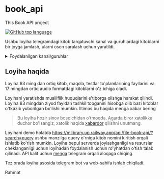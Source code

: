 # book_api
This Book API project

[![GitHub top language](https://img.shields.io/github/languages/top/okh-engineer/book_api?style=flat-square&logo=github)](https://github.com/okh-engineer/book_api)

Ushbu loyiha telegramdagi kitob tarqatuvchi kanal va guruhlardagi kitoblarni bir joyga jamlash, ularni oson saralash uchun yaratildi. 

<details>
<summary>Foydalanilgan kanal/guruhlar</summary>
Loyihadagi kitob fayllarini olishda quyidagi telegram kanallardan foydalanildi:
  1. TKTI_library
  2. kitobN11
  3. KITOBLAR_BAZASI
  4. audio_kitobxona
  5. Elektron_pdf_islomiy_kitoblar_ap
  6. kutubxona_kitoblar_audio_elektro
  7. kitoblar_baza
  8. kitoblar_bazam
  9. kitoblar_bazasi
  10. KITOBLAR_BAZASl
  11. URGUT_KUTUBXONA_KITOBLAR_BAZASI
  12. Audio_Kutubxona_uz
  13. audio_Apk_kutubxona_pdf_kitoblar
  14. e_kutubxona
  15. audiokitob_eshitamiz
  16. kutubxona7
  17 .KitoblarBazas
va barcha fayllar ostiga kanal manzili biriktirildi.

</details>


## Loyiha haqida

Loyiha 83 ming dan ortiq kitob, maqola, testlar to'plamlarining fayllarini va 17 mingdan ortiq audio formatdagi kitoblarni o'z ichiga oladi.

Loyihani yaratishda mualliflik huquqlarini e'tiborga olishga harakat qilindi. Loyiha 83 mingdan ziyod fayldan tashkil topganini hisobga olib bazi kitoblar o'tkazib yuborilgan bo'lishi mumkin.
Iltimos bu haqida menga xabar bering

> Bu loyiha hozir sinov bosqichidan o'tmoqda. Agarda biror xatolikka duchor
> bo'lsangiz, xatolik haqida [xabardor](https://github.com/okh-engineer/book_api/issues/new)
> qilishni unutmang.

Loyihani demo holatda https://mlibrary.up.railway.app/api/file-book-api/?search=query ushbu manzilga query o'rniga kitob nomini kiritish orqali ishlatib ko'rish mumkin. Loyiha bepul serverda joylashganligi va resurslar cheklanganligi uchun loyihadan foydalanish uchun ro'yhatdan o'tish talab qilinadi. 
API kalit uchun <a href="https://t.me/khojimirzayev">menga</a> telegram orqali aloqaga chiqing.

Tez orada loyiha asosida telegram bot va web-sahifa ishlab chiqiladi.

Rahmat

